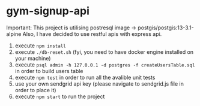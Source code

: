 # gym-signup-api

Important: This project is utilising postresql image -> postgis/postgis:13-3.1-alpine
Also, I have decided to use restful apis with express api.

<!-- Step by step guidance:  -->
1. execute `npm install`
2. execute `./db-reset.sh` (fyi, you need to have docker engine installed on your machine)
3. execute `psql admin -h 127.0.0.1 -d postgres -f createUsersTable.sql` in order to build users table
4. execute `npm test` in order to run all the avalible unit tests
5. use your own sendgrid api key (please navigate to sendgrid.js file in order to place it)
6. execute `npm start` to run the project